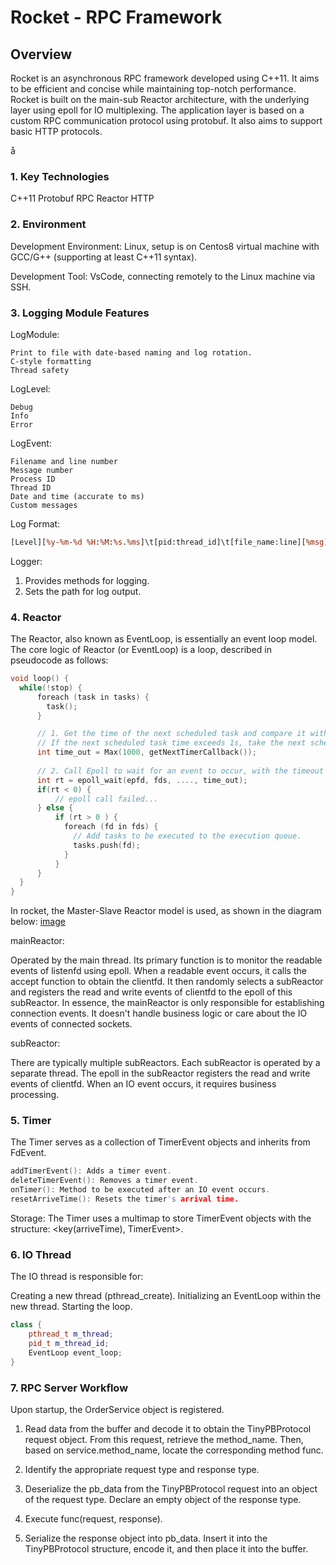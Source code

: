 # Rocket - RPC Framework #


## Overview ##
Rocket is an asynchronous RPC framework developed using C++11. It aims to be efficient and concise while maintaining top-notch performance.
Rocket is built on the main-sub Reactor architecture, with the underlying layer using epoll for IO multiplexing. The application layer is based on a custom RPC communication protocol using protobuf. It also aims to support basic HTTP protocols.

 å

### 1. Key Technologies ###
C++11
Protobuf
RPC
Reactor
HTTP

 

### 2. Environment ###
Development Environment: Linux, setup is on Centos8 virtual machine with GCC/G++ (supporting at least C++11 syntax).

Development Tool: VsCode, connecting remotely to the Linux machine via SSH.

 

### 3. Logging Module Features ###

LogModule:
```
Print to file with date-based naming and log rotation.
C-style formatting
Thread safety
```

LogLevel:
```
Debug
Info
Error
```

LogEvent:
```
Filename and line number
Message number
Process ID
Thread ID
Date and time (accurate to ms)
Custom messages
```

Log Format:
```perl
[Level][%y-%m-%d %H:%M:%s.%ms]\t[pid:thread_id]\t[file_name:line][%msg]
```

Logger:

1. Provides methods for logging.
2. Sets the path for log output.

 

### 4. Reactor ###

The Reactor, also known as EventLoop, is essentially an event loop model.
The core logic of Reactor (or EventLoop) is a loop, described in pseudocode as follows:

```cpp
void loop() {
  while(!stop) {
      foreach (task in tasks) {
        task();
      }

      // 1. Get the time of the next scheduled task and compare it with the set timeout. 
      // If the next scheduled task time exceeds 1s, take the next scheduled task time as the timeout, otherwise, take 1s.
      int time_out = Max(1000, getNextTimerCallback());
      
      // 2. Call Epoll to wait for an event to occur, with the timeout set to the above time_out.
      int rt = epoll_wait(epfd, fds, ...., time_out); 
      if(rt < 0) {
          // epoll call failed...
      } else {
          if (rt > 0 ) {
            foreach (fd in fds) {
              // Add tasks to be executed to the execution queue.
              tasks.push(fd);
            }
          }
      }
  }
}
```

In rocket, the Master-Slave Reactor model is used, as shown in the diagram below:
[image](/img/reactors.png)

mainReactor:

Operated by the main thread.
Its primary function is to monitor the readable events of listenfd using epoll.
When a readable event occurs, it calls the accept function to obtain the clientfd.
It then randomly selects a subReactor and registers the read and write events of clientfd to the epoll of this subReactor.
In essence, the mainReactor is only responsible for establishing connection events. It doesn't handle business logic or care about the IO events of connected sockets.

 

subReactor:

There are typically multiple subReactors.
Each subReactor is operated by a separate thread.
The epoll in the subReactor registers the read and write events of clientfd.
When an IO event occurs, it requires business processing.

 

### 5. Timer ###
The Timer serves as a collection of TimerEvent objects and inherits from FdEvent.

```cpp
addTimerEvent(): Adds a timer event.
deleteTimerEvent(): Removes a timer event.
onTimer(): Method to be executed after an IO event occurs.
resetArriveTime(): Resets the timer's arrival time.
```

Storage:
The Timer uses a multimap to store TimerEvent objects with the structure: <key(arriveTime), TimerEvent>.


### 6. IO Thread ###
The IO thread is responsible for:

Creating a new thread (pthread_create).
Initializing an EventLoop within the new thread.
Starting the loop.

```cpp
class {
    pthread_t m_thread;
    pid_t m_thread_id;
    EventLoop event_loop;
}
```

### 7. RPC Server Workflow ###
Upon startup, the OrderService object is registered.

1. Read data from the buffer and decode it to obtain the TinyPBProtocol request object. From this request, retrieve the method_name. Then, based on service.method_name, locate the corresponding method func.

2. Identify the appropriate request type and response type.

3. Deserialize the pb_data from the TinyPBProtocol request into an object of the request type. Declare an empty object of the response type.

4. Execute func(request, response).

5. Serialize the response object into pb_data. Insert it into the TinyPBProtocol structure, encode it, and then place it into the buffer.